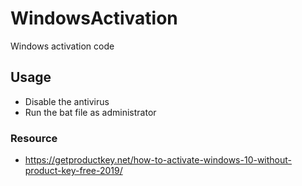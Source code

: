 # WindowsActivation
Windows activation code

## Usage
- Disable the antivirus
- Run the bat file as administrator

### Resource
- https://getproductkey.net/how-to-activate-windows-10-without-product-key-free-2019/
